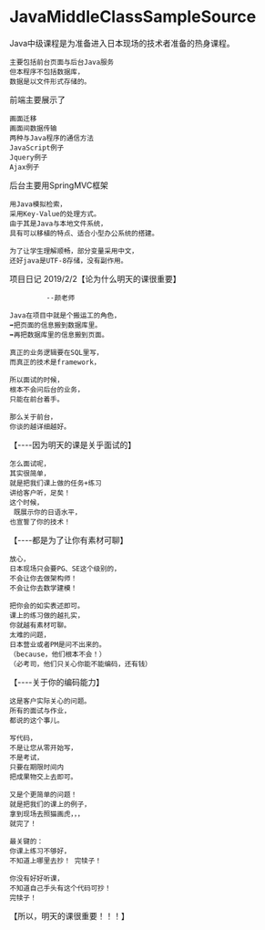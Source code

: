 # JavaMiddleClassSampleSource

Java中级课程是为准备进入日本现场的技术者准备的热身课程。

    主要包括前台页面与后台Java服务
    但本程序不包括数据库，
    数据是以文件形式存储的。

前端主要展示了

    画面迁移
    画面间数据传输
    两种与Java程序的通信方法
    JavaScript例子
    Jquery例子
    Ajax例子

后台主要用SpringMVC框架

    用Java模拟检索，
    采用Key-Value的处理方式。
    由于其是Java与本地文件系统，
    具有可以移植的特点、适合小型办公系统的搭建。

    为了让学生理解顺畅，部分变量采用中文，
    还好java是UTF-8存储，没有副作用。


项目日记 2019/2/2【论为什么明天的课很重要】

             --颜老师

    Java在项目中就是个搬运工的角色，
    ➡️把页面的信息搬到数据库里。
    ➡️再把数据库里的信息搬到页面。

    真正的业务逻辑要在SQL里写，
    而真正的技术是framework，

    所以面试的时候，
    根本不会问后台的业务，
    只能在前台着手。

    那么关于前台，
    你谈的越详细越好。


【----因为明天的课是关乎面试的】

    怎么面试呢，
    其实很简单，
    就是把我们课上做的任务+练习
    讲给客户听，足矣！
    这个时候，
     既展示你的日语水平，
    也宣誓了你的技术！

【----都是为了让你有素材可聊】

    放心，
    日本现场只会要PG、SE这个级别的，
    不会让你去做架构师！
    不会让你去数学建模！

    把你会的如实表述即可。
    课上的练习做的越扎实，
    你就越有素材可聊。
    太难的问题，
    日本营业或者PM是问不出来的。
    （because，他们根本不会！）
    （必考司，他们只关心你能不能编码，还有钱）


【----关于你的编码能力】

    这是客户实际关心的问题。
    所有的面试与作业，
    都说的这个事儿。

    写代码，
    不是让您从零开始写，
    不是考试，
    只要在期限时间内
    把成果物交上去即可。

    又是个更简单的问题！
    就是把我们的课上的例子，
    拿到现场去照猫画虎，，，
    就完了！

    最关键的：
    你课上练习不够好，
    不知道上哪里去抄！ 完犊子！

    你没有好好听课，
    不知道自己手头有这个代码可抄！
    完犊子！

【所以，明天的课很重要！！！】
